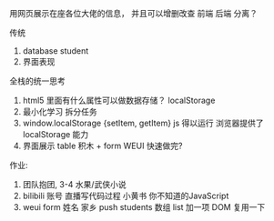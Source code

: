 用网页展示在座各位大佬的信息，
并且可以增删改查
前端 后端 分离？

传统
1. database student 
2. 界面表现

全栈的统一思考
1. html5 里面有什么属性可以做数据存储？ 
   localStorage 
2. 最小化学习
   拆分任务
3. window.localStorage {setItem, getItem}
   js 得以运行
   浏览器提供了 localStorage 能力
4. 界面展示
   table 积木 + form WEUI
   快速做完?

作业:
1. 团队抱团, 3-4 水果/武侠小说
2. bilibili 账号 直播写代码过程
   小黄书 你不知道的JavaScript 
3. weui form
    姓名 家乡 push students 数组 list 加一项 DOM 复用一下
